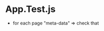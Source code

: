 # App.Test.js

- for each page "meta-data" => check that <title> and <meta description> are well rendered
